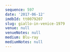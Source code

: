 ```yaml
---
sequence: 597
date: '2017-06-12'
imdbId: tt0079207
slug: giallo-in-venice-1979
venue: null
venueNotes: null
medium: Blu-ray
mediumNotes: null
---
```


